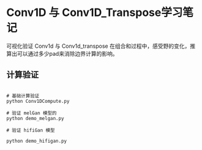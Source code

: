 # Conv1D 与 Conv1D_Transpose学习笔记

可视化验证 Conv1d 与 Conv1d_transpose 在组合和过程中，感受野的变化，推算出可以通过多少pad来消除边界计算的影响。

## 计算验证

```shell

# 基础计算验证
python Conv1DCompute.py

# 验证 melGan 模型的
python demo_melgan.py

# 验证 hifiGan 模型

python demo_hifigan.py


```

